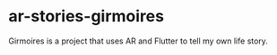 # ar-stories-girmoires

Girmoires is a project that uses AR and Flutter to tell my own life story.

